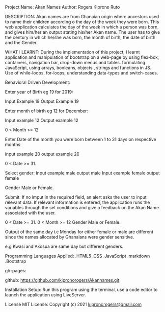 Project Name: Akan Names
Author: Rogers Kiprono Ruto

DESCRIPTION:
Akan names are from Ghanaian origin where ancestors used to name their children according o the day of the week they were born. This web application calculates the day of the week in which a person was born, and gives him/her an output stating his/her Akan name.  The user has to give the century in which he/she was born, the month of birth,  the date of birth and the Gender.

WHAT I LEARNT:
During the implementation of this project, I learnt application and manipulation of bootstrap on a web-page by using 
flex-box, containers, navigation bar, drop-down menus and tables.
formulating JavaScript, using arrays, booleans, objects , strings and functions in JS.
Use of while-loops, for-loops, understanding data-types and switch-cases.

Behavioral Driven Development:

Enter year of Birth eg 19 for 2019:

Input 
Example 19
Output 
Example 19

Enter month of birth eg 12 for December:

Input 
example 12 
Output example 12

0 < Month >= 12

Enter Date of the month you were born between 1 to 31 days on respective months:

input example 20 
output example 20

0 < Date >= 31.


Select gender:
 Input 
 example male 
 output male
 Input 
 example female 
 output female

 Gender Male or Female.

Submit. If no imput in the required field, an alert asks the user to input relevant data.
If relevant information is entered, the application runs the variables through the set conditions
and give a feedback on the Akan Name associated with the user.

0 < Date >= 31.
0 < Month >= 12
Gender Male or Female.

Output of the same day i.e Monday for either female or male are different since the names allocated 
by Ghanaians were gender sensitive.

e.g Kwasi and Akosua are same day but different genders.

Programming Languages Applied:
.HTML5
.CSS
.JavaScript
.markdown
.Bootstrap



gh-pages:

github: https://github.com/kipronorogers/Akannames.git

Installation Setup:
Run this program using the terminal, use a code editor to launch the application using LiveServer.

License
MIT License:
Copyright (c) 2021 kipronorogers@gmail.com
